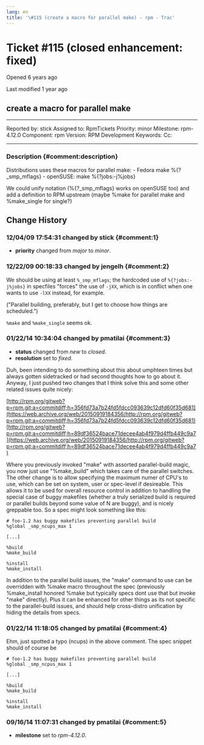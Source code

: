```yaml
---
lang: en
title: '\#115 (create a macro for parallel make) - rpm - Trac'
---
```


Ticket \#115 (closed enhancement: fixed)
========================================

Opened 6 years ago

Last modified 1 year ago

create a macro for parallel make
--------------------------------

  -------------- ------- -------------- -----------------
  Reported by:   stick   Assigned to:   RpmTickets
  Priority:      minor   Milestone:     rpm-4.12.0
  Component:     rpm     Version:       RPM Development
  Keywords:              Cc:            
                                        
  -------------- ------- -------------- -----------------

### Description {#comment:description}

Distributions uses these macros for parallel make: - Fedora make
%{?\_smp\_mflags} - openSUSE: make %{?jobs:-j%jobs}

We could unify notation (%{?\_smp\_mflags} works on openSUSE too) and
add a definition to RPM upstream (maybe %make for parallel make and
%make\_single for single?)

Change History
--------------

### 12/04/09 17:54:31 changed by stick {#comment:1}

-   **priority** changed from *major* to *minor*.

### 12/22/09 00:18:33 changed by jengelh {#comment:2}

We should be using at least `%_smp_mflags`; the hardcoded use of
`%{?jobs:-j%jobs}` in specfiles \"forces\" the use of `-jXX`, which is
in conflict when one wants to use `-lXX` instead, for example.

("Parallel building, preferably, but I get to choose how things are
scheduled.")

`%make` and `%make_single` seems ok.

### 01/22/14 10:34:04 changed by pmatilai {#comment:3}

-   **status** changed from *new* to *closed*.
-   **resolution** set to *fixed*.

Duh, been intending to do something about this about umphteen times but
always gotten sidetracked or had second thoughts how to go about it.
Anyway, I just pushed two changes that I think solve this and some other
related issues quite nicely:

[http://rpm.org/gitweb?p=rpm.git;a=commitdiff;h=356fd73a7b24fd5fdcc093639c12dfd60f35d681](https://web.archive.org/web/20150919184356/http://rpm.org/gitweb?p=rpm.git;a=commitdiff;h=356fd73a7b24fd5fdcc093639c12dfd60f35d681)
[http://rpm.org/gitweb?p=rpm.git;a=commitdiff;h=89df36524bace71decee4ab4f979d4ffb449c9a7](https://web.archive.org/web/20150919184356/http://rpm.org/gitweb?p=rpm.git;a=commitdiff;h=89df36524bace71decee4ab4f979d4ffb449c9a7)

Where you previously invoked \"make\" with assorted parallel-build
magic, you now just use \"%make\_build\" which takes care of the
parallel switches. The other change is to allow specifying the maximum
numer of CPU\'s to use, which can be set on system, user or spec-level
if desireable. This allows it to be used for overall resource control in
addition to handling the special case of buggy makefiles (whether a
truly serialized build is required or parallel builds beyond some value
of N are buggy), and is nicely greppable too. So a spec might look
something like this:

    # foo-1.2 has buggy makefiles preventing parallel build
    %global _smp_ncups_max 1

    [...]

    %build
    %make_build

    %install
    %make_install

In addition to the parallel build issues, the \"make\" command to use
can be overridden with %make macro throughout the spec (previously
%make\_install honored %make but typically specs dont use that but
invoke \"make\" directly). Plus it can be enhanced for other things as
its not specific to the parallel-build issues, and should help
cross-distro unification by hiding the details from specs.

### 01/22/14 11:18:05 changed by pmatilai {#comment:4}

Ehm, just spotted a typo (ncups) in the above comment. The spec snippet
should of course be

    # foo-1.2 has buggy makefiles preventing parallel build
    %global _smp_ncpus_max 1

    [...]

    %build
    %make_build

    %install
    %make_install

### 09/16/14 11:07:31 changed by pmatilai {#comment:5}

-   **milestone** set to *rpm-4.12.0*.
